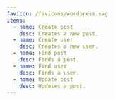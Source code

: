```yaml
---
favicon: /favicons/wordpress.svg
items:
  - name: Create post
    desc: Creates a new post.
  - name: Create user
    desc: Creates a new user.
  - name: Find post
    desc: Finds a post.
  - name: Find user
    desc: Finds a user.
  - name: Update post
    desc: Updates a post.
---
```


<script setup>
  import CustomListing from '../../components/CustomListing.vue'
</script>

<CustomListing />

